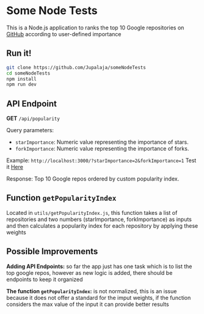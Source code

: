 # Some Node Tests

This is a Node.js application to ranks the top 10 Google repositories on [GitHub](https://docs.github.com/en/rest/using-the-rest-api/getting-started-with-the-rest-api?apiVersion=2022-11-28) according to user-defined importance

## Run it!

```bash
git clone https://github.com/Jupalaja/someNodeTests
cd someNodeTests
npm install
npm run dev
```

## API Endpoint

**GET** `/api/popularity`

Query parameters:

- `starImportance`: Numeric value representing the importance of stars.
- `forkImportance`: Numeric value representing the importance of forks.

Example: `http://localhost:3000/?starImportance=2&forkImportance=1`
Test it [Here](https://web-production-b8d3.up.railway.app?starImportance=0.1&forkImportance=1/)

Response: Top 10 Google repos ordered by custom popularity index.

## Function `getPopularityIndex`

Located in `utils/getPopularityIndex.js`, this function takes a list of repositories and two numbers (starImportance, forkImportance) as inputs and then calculates a popularity index for each repository by applying these weights

## Possible Improvements

**Adding API Endpoints:** so far the app just has one task which is to list the top google repos, however as new logic is added, there should be endpoints to keep it organized

**The function `getPopularityIndex`:** is not normalized, this is an issue because it does not offer a standard for the imput weights, if the function considers the max value of the input it can provide better results
